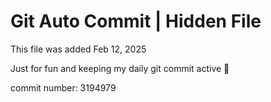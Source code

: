 # Git Auto Commit | Hidden File

This file was added Feb 12, 2025

Just for fun and keeping my daily git commit active 🤪

commit number: 3194979
